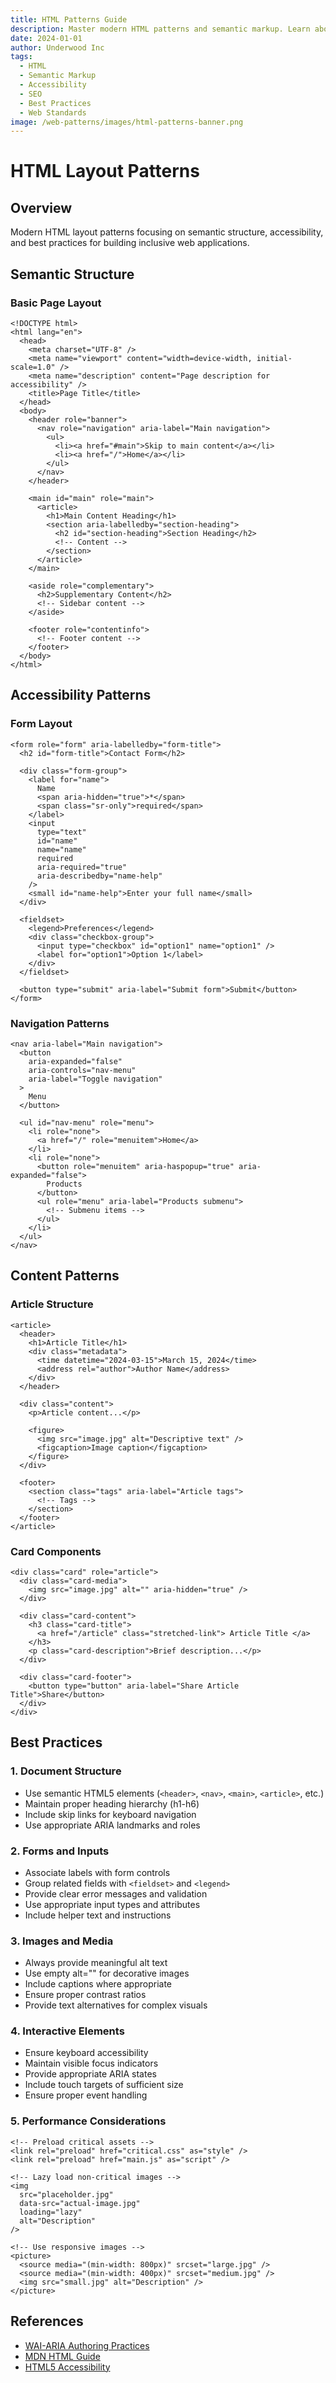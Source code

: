 ```yaml
---
title: HTML Patterns Guide
description: Master modern HTML patterns and semantic markup. Learn about accessibility, SEO optimization, and best practices for structuring web content.
date: 2024-01-01
author: Underwood Inc
tags:
  - HTML
  - Semantic Markup
  - Accessibility
  - SEO
  - Best Practices
  - Web Standards
image: /web-patterns/images/html-patterns-banner.png
---
```


# HTML Layout Patterns

## Overview

Modern HTML layout patterns focusing on semantic structure, accessibility, and best practices for building inclusive web applications.

## Semantic Structure

### Basic Page Layout

```html:preview
<!DOCTYPE html>
<html lang="en">
  <head>
    <meta charset="UTF-8" />
    <meta name="viewport" content="width=device-width, initial-scale=1.0" />
    <meta name="description" content="Page description for accessibility" />
    <title>Page Title</title>
  </head>
  <body>
    <header role="banner">
      <nav role="navigation" aria-label="Main navigation">
        <ul>
          <li><a href="#main">Skip to main content</a></li>
          <li><a href="/">Home</a></li>
        </ul>
      </nav>
    </header>

    <main id="main" role="main">
      <article>
        <h1>Main Content Heading</h1>
        <section aria-labelledby="section-heading">
          <h2 id="section-heading">Section Heading</h2>
          <!-- Content -->
        </section>
      </article>
    </main>

    <aside role="complementary">
      <h2>Supplementary Content</h2>
      <!-- Sidebar content -->
    </aside>

    <footer role="contentinfo">
      <!-- Footer content -->
    </footer>
  </body>
</html>
```

## Accessibility Patterns

### Form Layout

```html:preview
<form role="form" aria-labelledby="form-title">
  <h2 id="form-title">Contact Form</h2>

  <div class="form-group">
    <label for="name">
      Name
      <span aria-hidden="true">*</span>
      <span class="sr-only">required</span>
    </label>
    <input
      type="text"
      id="name"
      name="name"
      required
      aria-required="true"
      aria-describedby="name-help"
    />
    <small id="name-help">Enter your full name</small>
  </div>

  <fieldset>
    <legend>Preferences</legend>
    <div class="checkbox-group">
      <input type="checkbox" id="option1" name="option1" />
      <label for="option1">Option 1</label>
    </div>
  </fieldset>

  <button type="submit" aria-label="Submit form">Submit</button>
</form>
```

### Navigation Patterns

```html:preview
<nav aria-label="Main navigation">
  <button
    aria-expanded="false"
    aria-controls="nav-menu"
    aria-label="Toggle navigation"
  >
    Menu
  </button>

  <ul id="nav-menu" role="menu">
    <li role="none">
      <a href="/" role="menuitem">Home</a>
    </li>
    <li role="none">
      <button role="menuitem" aria-haspopup="true" aria-expanded="false">
        Products
      </button>
      <ul role="menu" aria-label="Products submenu">
        <!-- Submenu items -->
      </ul>
    </li>
  </ul>
</nav>
```

## Content Patterns

### Article Structure

```html:preview
<article>
  <header>
    <h1>Article Title</h1>
    <div class="metadata">
      <time datetime="2024-03-15">March 15, 2024</time>
      <address rel="author">Author Name</address>
    </div>
  </header>

  <div class="content">
    <p>Article content...</p>

    <figure>
      <img src="image.jpg" alt="Descriptive text" />
      <figcaption>Image caption</figcaption>
    </figure>
  </div>

  <footer>
    <section class="tags" aria-label="Article tags">
      <!-- Tags -->
    </section>
  </footer>
</article>
```

### Card Components

```html:preview
<div class="card" role="article">
  <div class="card-media">
    <img src="image.jpg" alt="" aria-hidden="true" />
  </div>

  <div class="card-content">
    <h3 class="card-title">
      <a href="/article" class="stretched-link"> Article Title </a>
    </h3>
    <p class="card-description">Brief description...</p>
  </div>

  <div class="card-footer">
    <button type="button" aria-label="Share Article Title">Share</button>
  </div>
</div>
```

## Best Practices

### 1. Document Structure

- Use semantic HTML5 elements (`<header>`, `<nav>`, `<main>`, `<article>`, etc.)
- Maintain proper heading hierarchy (h1-h6)
- Include skip links for keyboard navigation
- Use appropriate ARIA landmarks and roles

### 2. Forms and Inputs

- Associate labels with form controls
- Group related fields with `<fieldset>` and `<legend>`
- Provide clear error messages and validation
- Use appropriate input types and attributes
- Include helper text and instructions

### 3. Images and Media

- Always provide meaningful alt text
- Use empty alt="" for decorative images
- Include captions where appropriate
- Ensure proper contrast ratios
- Provide text alternatives for complex visuals

### 4. Interactive Elements

- Ensure keyboard accessibility
- Maintain visible focus indicators
- Provide appropriate ARIA states
- Include touch targets of sufficient size
- Ensure proper event handling

### 5. Performance Considerations

```html:preview
<!-- Preload critical assets -->
<link rel="preload" href="critical.css" as="style" />
<link rel="preload" href="main.js" as="script" />

<!-- Lazy load non-critical images -->
<img
  src="placeholder.jpg"
  data-src="actual-image.jpg"
  loading="lazy"
  alt="Description"
/>

<!-- Use responsive images -->
<picture>
  <source media="(min-width: 800px)" srcset="large.jpg" />
  <source media="(min-width: 400px)" srcset="medium.jpg" />
  <img src="small.jpg" alt="Description" />
</picture>
```

## References

- [WAI-ARIA Authoring Practices](https://www.w3.org/WAI/ARIA/apg/)
- [MDN HTML Guide](https://developer.mozilla.org/en-US/docs/Web/HTML)
- [HTML5 Accessibility](https://html5accessibility.com/)
